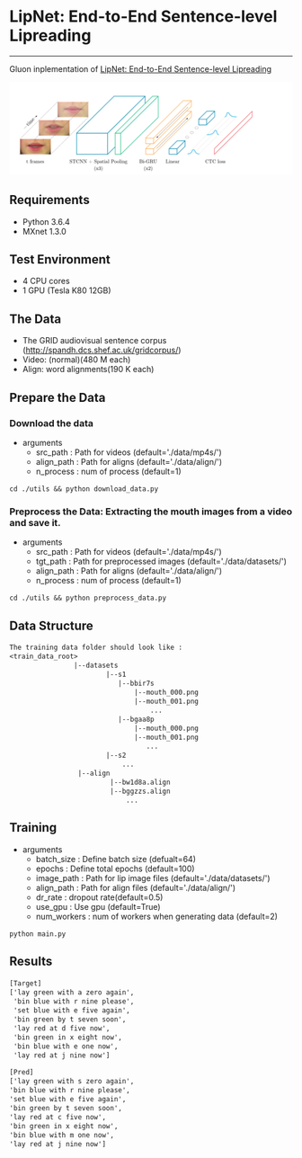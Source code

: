 # LipNet: End-to-End Sentence-level Lipreading

---

Gluon inplementation of [LipNet: End-to-End Sentence-level Lipreading](https://arxiv.org/abs/1611.01599)

![net_structure](asset/network_structure.png)

## Requirements
- Python 3.6.4
- MXnet 1.3.0


## Test Environment
- 4 CPU cores
- 1 GPU (Tesla K80 12GB)


## The Data
- The GRID audiovisual sentence corpus (http://spandh.dcs.shef.ac.uk/gridcorpus/)
- Video: (normal)(480 M each)
- Align: word alignments(190 K each) 

## Prepare the Data
### Download the data
- arguments
  - src_path : Path for videos (default='./data/mp4s/')
  - align_path : Path for aligns (default='./data/align/')
  - n_process : num of process (default=1)

```
cd ./utils && python download_data.py
```

### Preprocess the Data: Extracting the mouth images from a video and save it.
- arguments
  - src_path : Path for videos (default='./data/mp4s/')
  - tgt_path : Path for preprocessed images (default='./data/datasets/')
  - align_path : Path for aligns (default='./data/align/')
  - n_process : num of process (default=1)

```
cd ./utils && python preprocess_data.py
```

## Data Structure

```
The training data folder should look like : 
<train_data_root>
                |--datasets
                        |--s1
                           |--bbir7s
                               |--mouth_000.png
                               |--mouth_001.png
                                   ...
                           |--bgaa8p
                               |--mouth_000.png
                               |--mouth_001.png
                                  ...
                        |--s2
                            ...
                 |--align
                         |--bw1d8a.align
                         |--bggzzs.align
                             ...

```


## Training

- arguments
  - batch_size : Define batch size (defualt=64)
  - epochs : Define total epochs (default=100)
  - image_path : Path for lip image files (default='./data/datasets/')
  - align_path : Path for align files (default='./data/align/')
  - dr_rate : dropout rate(default=0.5)
  - use_gpu : Use gpu (default=True)
  - num_workers : num of workers when generating data (default=2)
  
```
python main.py
```

## Results
```
[Target]
['lay green with a zero again',
 'bin blue with r nine please',
 'set blue with e five again',
 'bin green by t seven soon',
 'lay red at d five now',
 'bin green in x eight now',
 'bin blue with e one now',
 'lay red at j nine now']
 ```
 
 ```
[Pred]
['lay green with s zero again',
 'bin blue with r nine please',
 'set blue with e five again',
 'bin green by t seven soon',
 'lay red at c five now',
 'bin green in x eight now',
 'bin blue with m one now',
 'lay red at j nine now']
 ```
  

